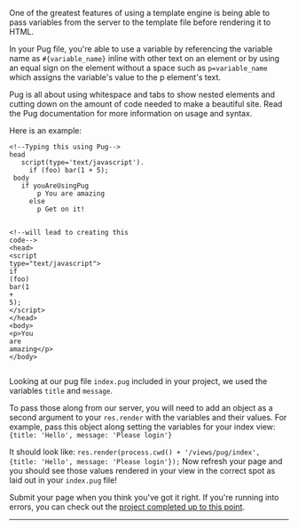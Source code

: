 <div class="challenge-instructions"><div><section id="description">
<p>One of the greatest features of using a template engine is being able to pass variables from the server to the template file before rendering it to HTML.</p>
<p>In your Pug file, you're able to use a variable by referencing the variable name as <code>#{variable_name}</code> inline with other text on an element or by using an equal sign on the element without a space such as <code>p=variable_name</code> which assigns the variable's value to the p element's text.</p>
<p>Pug is all about using whitespace and tabs to show nested elements and cutting down on the amount of code needed to make a beautiful site. Read the Pug documentation for more information on usage and syntax.</p>
<p>Here is an example:</p>
<pre class="language-html" tabindex="0"><code class="language-html"><span class="token comment">&lt;!--Typing this using Pug--&gt;</span>
head
   script(type='text/javascript').
     if (foo) bar(1 + 5);
 body
   if youAreUsingPug
       p You are amazing
     else
       p Get on it!
   
<span class="token comment">&lt;!--will lead to creating this code--&gt;</span>
 <span class="token tag"><span class="token tag"><span class="token punctuation">&lt;</span>head</span><span class="token punctuation">&gt;</span></span>
   <span class="token tag"><span class="token tag"><span class="token punctuation">&lt;</span>script</span> <span class="token attr-name">type</span><span class="token attr-value"><span class="token punctuation attr-equals">=</span><span class="token punctuation">"</span>text/javascript<span class="token punctuation">"</span></span><span class="token punctuation">&gt;</span></span><span class="token script"><span class="token language-javascript">
     <span class="token keyword">if</span> <span class="token punctuation">(</span>foo<span class="token punctuation">)</span> <span class="token function">bar</span><span class="token punctuation">(</span><span class="token number">1</span> <span class="token operator">+</span> <span class="token number">5</span><span class="token punctuation">)</span><span class="token punctuation">;</span>
   </span></span><span class="token tag"><span class="token tag"><span class="token punctuation">&lt;/</span>script</span><span class="token punctuation">&gt;</span></span>
 <span class="token tag"><span class="token tag"><span class="token punctuation">&lt;/</span>head</span><span class="token punctuation">&gt;</span></span>
 <span class="token tag"><span class="token tag"><span class="token punctuation">&lt;</span>body</span><span class="token punctuation">&gt;</span></span>
   <span class="token tag"><span class="token tag"><span class="token punctuation">&lt;</span>p</span><span class="token punctuation">&gt;</span></span>You are amazing<span class="token tag"><span class="token tag"><span class="token punctuation">&lt;/</span>p</span><span class="token punctuation">&gt;</span></span>
 <span class="token tag"><span class="token tag"><span class="token punctuation">&lt;/</span>body</span><span class="token punctuation">&gt;</span></span>
</code></pre>
<p>Looking at our pug file <code>index.pug</code> included in your project, we used the variables <code>title</code> and <code>message</code>.</p>
<p>To pass those along from our server, you will need to add an object as a second argument to your <code>res.render</code> with the variables and their values. For example, pass this object along setting the variables for your index view: <code>{title: 'Hello', message: 'Please login'}</code></p>
<p>It should look like: <code>res.render(process.cwd() + '/views/pug/index', {title: 'Hello', message: 'Please login'});</code> Now refresh your page and you should see those values rendered in your view in the correct spot as laid out in your <code>index.pug</code> file!</p>
<p>Submit your page when you think you've got it right. If you're running into errors, you can check out the <a href="https://gist.github.com/camperbot/4af125119ed36e6e6a8bb920db0c0871" rel="noopener noreferrer nofollow" target="_blank">project completed up to this point</a>.</p>
</section></div><hr/></div>